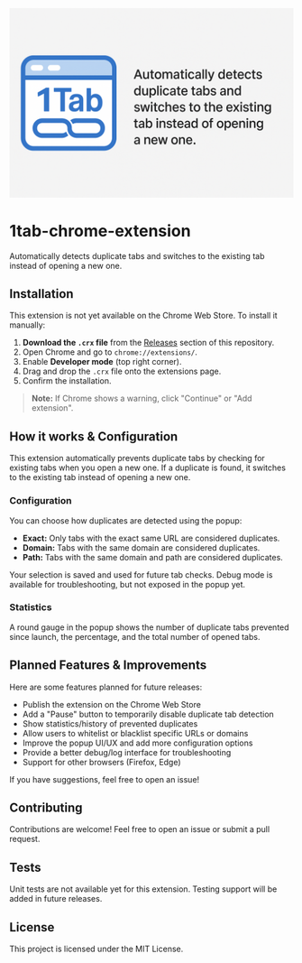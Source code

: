 ![banner-en-full.png](media/banner-en-full.png)

# 1tab-chrome-extension

Automatically detects duplicate tabs and switches to the existing tab instead of opening a new one.

## Installation

This extension is not yet available on the Chrome Web Store. To install it manually:

1. **Download the `.crx` file** from the [Releases](https://github.com/wollanup/1tab-chrome-extension/releases) section of this repository.
2. Open Chrome and go to `chrome://extensions/`.
3. Enable **Developer mode** (top right corner).
4. Drag and drop the `.crx` file onto the extensions page.
5. Confirm the installation.

> **Note:** If Chrome shows a warning, click "Continue" or "Add extension".

## How it works & Configuration

This extension automatically prevents duplicate tabs by checking for existing tabs when you open a new one. If a duplicate is found, it switches to the existing tab instead of opening a new one.

### Configuration

You can choose how duplicates are detected using the popup:
- **Exact:** Only tabs with the exact same URL are considered duplicates.
- **Domain:** Tabs with the same domain are considered duplicates.
- **Path:** Tabs with the same domain and path are considered duplicates.

Your selection is saved and used for future tab checks. Debug mode is available for troubleshooting, but not exposed in the popup yet.

### Statistics

A round gauge in the popup shows the number of duplicate tabs prevented since launch, the percentage, and the total number of opened tabs.

## Planned Features & Improvements

Here are some features planned for future releases:
- Publish the extension on the Chrome Web Store
- Add a "Pause" button to temporarily disable duplicate tab detection
- Show statistics/history of prevented duplicates
- Allow users to whitelist or blacklist specific URLs or domains
- Improve the popup UI/UX and add more configuration options
- Provide a better debug/log interface for troubleshooting
- Support for other browsers (Firefox, Edge)

If you have suggestions, feel free to open an issue!

## Contributing

Contributions are welcome! Feel free to open an issue or submit a pull request.

## Tests

Unit tests are not available yet for this extension. Testing support will be added in future releases.


## License

This project is licensed under the MIT License.
